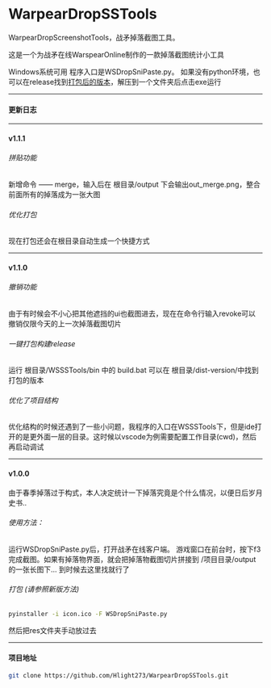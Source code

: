 # WarpearDropSSTools
WarpearDropScreenshotTools，战矛掉落截图工具。

这是一个为战矛在线WarspearOnline制作的一款掉落截图统计小工具

Windows系统可用
程序入口是WSDropSniPaste.py。
如果没有python环境，也可以在release找到[打包后的版本](https://github.com/Hlight273/WarpearDropSSTools/releases/tag "发布 release")，解压到一个文件夹后点击exe运行

------------

#### 更新日志

------------

#### v1.1.1


###### 拼贴功能

新增命令 —— merge，输入后在 根目录/output 下会输出out_merge.png，整合前面所有的掉落成为一张大图

###### 优化打包

现在打包还会在根目录自动生成一个快捷方式

------------

#### v1.1.0


###### 撤销功能

由于有时候会不小心把其他遮挡的ui也截图进去，现在在命令行输入revoke可以撤销仅限今天的上一次掉落截图切片

###### 一键打包构建release

运行 根目录/WSSSTools/bin 中的 build.bat 可以在 根目录/dist-version/中找到打包的版本

###### 优化了项目结构

优化结构的时候还遇到了一些小问题，我程序的入口在WSSSTools下，但是ide打开的是更外面一层的目录。这时候以vscode为例需要配置工作目录(cwd)，然后再启动调试


------------

#### v1.0.0

由于春季掉落过于构式，本人决定统计一下掉落究竟是个什么情况，以便日后岁月史书..

###### 使用方法：

运行WSDropSniPaste.py后，打开战矛在线客户端。
游戏窗口在前台时，按下f3完成截图。如果有掉落物界面，就会把掉落物截图切片拼接到
/项目目录/output 的一张长图下... 到时候去这里找就行了

###### 打包 (请参照新版方法)
```bash
pyinstaller -i icon.ico -F WSDropSniPaste.py
```
然后把res文件夹手动放过去

------------


#### 项目地址
```bash
git clone https://github.com/Hlight273/WarpearDropSSTools.git
```